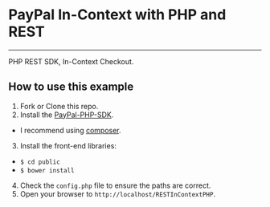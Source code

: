 # PayPal In-Context with PHP and REST

-------------------------------

PHP REST SDK, In-Context Checkout.

## How to use this example

1. Fork or Clone this repo.
2. Install the [PayPal-PHP-SDK](https://github.com/paypal/PayPal-PHP-SDK/wiki/Installation).
  * I recommend using [composer](https://github.com/paypal/PayPal-PHP-SDK/wiki/Installation-Composer).
3. Install the front-end libraries:
  * `$ cd public`
  * `$ bower install`
4. Check the `config.php` file to ensure the paths are correct.
5. Open your browser to `http://localhost/RESTInContextPHP`.